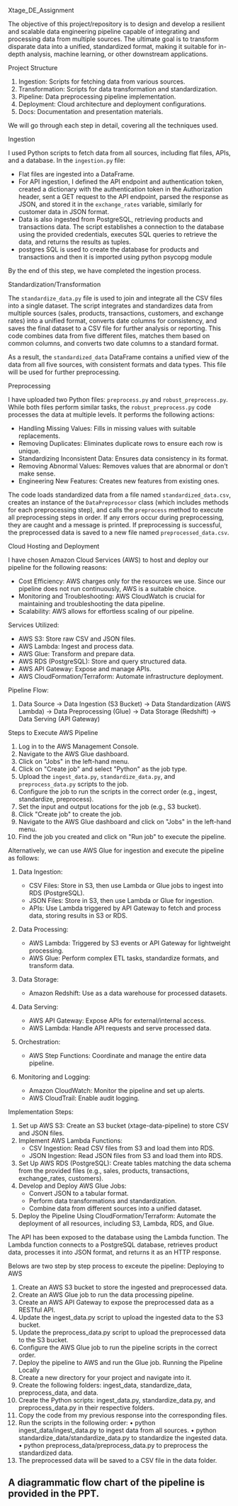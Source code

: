  Xtage_DE_Assignment

The objective of this project/repository is to design and develop a resilient and scalable data engineering pipeline capable of integrating and processing data from multiple sources. The ultimate goal is to transform disparate data into a unified, standardized format, making it suitable for in-depth analysis, machine learning, or other downstream applications.

 Project Structure
1. Ingestion: Scripts for fetching data from various sources.
2. Transformation: Scripts for data transformation and standardization.
3. Pipeline: Data preprocessing pipeline implementation.
4. Deployment: Cloud architecture and deployment configurations.
5. Docs: Documentation and presentation materials.

We will go through each step in detail, covering all the techniques used.

 Ingestion

I used Python scripts to fetch data from all sources, including flat files, APIs, and a database. In the `ingestion.py` file:
- Flat files are ingested into a DataFrame.
- For API ingestion, I defined the API endpoint and authentication token, created a dictionary with the authentication token in the Authorization header, sent a GET request to the API endpoint, parsed the response as JSON, and stored it in the `exchange_rates` variable, similarly for customer data in JSON format.
- Data is also ingested from PostgreSQL, retrieving products and transactions data. The script establishes a connection to the database using the provided credentials, executes SQL queries to retrieve the data, and returns the results as tuples.
- postgres SQL is used to create the database for products and transactions and then it is imported using python psycopg module

By the end of this step, we have completed the ingestion process.

 Standardization/Transformation

The `standardize_data.py` file is used to join and integrate all the CSV files into a single dataset. The script integrates and standardizes data from multiple sources (sales, products, transactions, customers, and exchange rates) into a unified format, converts date columns for consistency, and saves the final dataset to a CSV file for further analysis or reporting. This code combines data from five different files, matches them based on common columns, and converts two date columns to a standard format.

As a result, the `standardized_data` DataFrame contains a unified view of the data from all five sources, with consistent formats and data types. This file will be used for further preprocessing.

 Preprocessing

I have uploaded two Python files: `preprocess.py` and `robust_preprocess.py`. While both files perform similar tasks, the `robust_preprocess.py` code processes the data at multiple levels. It performs the following actions:
- Handling Missing Values: Fills in missing values with suitable replacements.
- Removing Duplicates: Eliminates duplicate rows to ensure each row is unique.
- Standardizing Inconsistent Data: Ensures data consistency in its format.
- Removing Abnormal Values: Removes values that are abnormal or don't make sense.
- Engineering New Features: Creates new features from existing ones.

The code loads standardized data from a file named `standardized_data.csv`, creates an instance of the `DataPreprocessor` class (which includes methods for each preprocessing step), and calls the `preprocess` method to execute all preprocessing steps in order. If any errors occur during preprocessing, they are caught and a message is printed. If preprocessing is successful, the preprocessed data is saved to a new file named `preprocessed_data.csv`.

 Cloud Hosting and Deployment

I have chosen Amazon Cloud Services (AWS) to host and deploy our pipeline for the following reasons:
- Cost Efficiency: AWS charges only for the resources we use. Since our pipeline does not run continuously, AWS is a suitable choice.
- Monitoring and Troubleshooting: AWS CloudWatch is crucial for maintaining and troubleshooting the data pipeline.
- Scalability: AWS allows for effortless scaling of our pipeline.

Services Utilized:
- AWS S3: Store raw CSV and JSON files.
- AWS Lambda: Ingest and process data.
- AWS Glue: Transform and prepare data.
- AWS RDS (PostgreSQL): Store and query structured data.
- AWS API Gateway: Expose and manage APIs.
- AWS CloudFormation/Terraform: Automate infrastructure deployment.

Pipeline Flow:
1. Data Source → Data Ingestion (S3 Bucket) → Data Standardization (AWS Lambda) → Data Preprocessing (Glue) → Data Storage (Redshift) → Data Serving (API Gateway)

 Steps to Execute AWS Pipeline

1. Log in to the AWS Management Console.
2. Navigate to the AWS Glue dashboard.
3. Click on "Jobs" in the left-hand menu.
4. Click on "Create job" and select "Python" as the job type.
5. Upload the `ingest_data.py`, `standardize_data.py`, and `preprocess_data.py` scripts to the job.
6. Configure the job to run the scripts in the correct order (e.g., ingest, standardize, preprocess).
7. Set the input and output locations for the job (e.g., S3 bucket).
8. Click "Create job" to create the job.
9. Navigate to the AWS Glue dashboard and click on "Jobs" in the left-hand menu.
10. Find the job you created and click on "Run job" to execute the pipeline.

Alternatively, we can use AWS Glue for ingestion and execute the pipeline as follows:

1. Data Ingestion:
   - CSV Files: Store in S3, then use Lambda or Glue jobs to ingest into RDS (PostgreSQL).
   - JSON Files: Store in S3, then use Lambda or Glue for ingestion.
   - APIs: Use Lambda triggered by API Gateway to fetch and process data, storing results in S3 or RDS.

2. Data Processing:
   - AWS Lambda: Triggered by S3 events or API Gateway for lightweight processing.
   - AWS Glue: Perform complex ETL tasks, standardize formats, and transform data.

3. Data Storage:
   - Amazon Redshift: Use as a data warehouse for processed datasets.

4. Data Serving:
   - AWS API Gateway: Expose APIs for external/internal access.
   - AWS Lambda: Handle API requests and serve processed data.

5. Orchestration:
   - AWS Step Functions: Coordinate and manage the entire data pipeline.

6. Monitoring and Logging:
   - Amazon CloudWatch: Monitor the pipeline and set up alerts.
   - AWS CloudTrail: Enable audit logging.

Implementation Steps:
1. Set up AWS S3: Create an S3 bucket (xtage-data-pipeline) to store CSV and JSON files.
2. Implement AWS Lambda Functions:
   - CSV Ingestion: Read CSV files from S3 and load them into RDS.
   - JSON Ingestion: Read JSON files from S3 and load them into RDS.
3. Set Up AWS RDS (PostgreSQL): Create tables matching the data schema from the provided files (e.g., sales, products, transactions, exchange_rates, customers).
4. Develop and Deploy AWS Glue Jobs:
   - Convert JSON to a tabular format.
   - Perform data transformations and standardization.
   - Combine data from different sources into a unified dataset.
5. Deploy the Pipeline Using CloudFormation/Terraform: Automate the deployment of all resources, including S3, Lambda, RDS, and Glue.

The API has been exposed to the database using the Lambda function. The Lambda function connects to a PostgreSQL database, retrieves product data, processes it into JSON format, and returns it as an HTTP response.

Belows are two step by step process to exceute the pipeline:
Deploying to AWS
1.	Create an AWS S3 bucket to store the ingested and preprocessed data.
2.	Create an AWS Glue job to run the data processing pipeline.
3.	Create an AWS API Gateway to expose the preprocessed data as a RESTful API.
4.	Update the ingest_data.py script to upload the ingested data to the S3 bucket.
5.	Update the preprocess_data.py script to upload the preprocessed data to the S3 bucket.
6.	Configure the AWS Glue job to run the pipeline scripts in the correct order.
7.	Deploy the pipeline to AWS and run the Glue job.
Running the Pipeline Locally
1.	Create a new directory for your project and navigate into it.
2.	Create the following folders: ingest_data, standardize_data, preprocess_data, and data.
3.	Create the Python scripts: ingest_data.py, standardize_data.py, and preprocess_data.py in their respective folders.
4.	Copy the code from my previous response into the corresponding files.
5.	Run the scripts in the following order:
•	python ingest_data/ingest_data.py to ingest data from all sources.
•	python standardize_data/standardize_data.py to standardize the ingested data.
•	python preprocess_data/preprocess_data.py to preprocess the standardized data.
6.	The preprocessed data will be saved to a CSV file in the data folder.


A diagrammatic flow chart of the pipeline is provided in the PPT.
-------------
